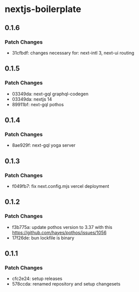 # nextjs-boilerplate

## 0.1.6

### Patch Changes

- 31cfbdf: changes necessary for: next-intl 3, next-ui routing

## 0.1.5

### Patch Changes

- 03349da: next-gql graphql-codegen
- 03349da: nextjs 14
- 89911bf: next-gql pothos

## 0.1.4

### Patch Changes

- 8ae929f: next-gql yoga server

## 0.1.3

### Patch Changes

- f049fb7: fix next.config.mjs vercel deployment

## 0.1.2

### Patch Changes

- f3b775a: update pothos version to 3.37 with this https://github.com/hayes/pothos/issues/1056
- 17f26de: bun lockfile is binary

## 0.1.1

### Patch Changes

- cfc2e24: setup releases
- 578ccda: renamed repository and setup changesets
